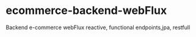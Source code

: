 # ecommerce-backend-webFlux
Backend e-commerce webFlux reactive, functional endpoints,jpa, restfull
